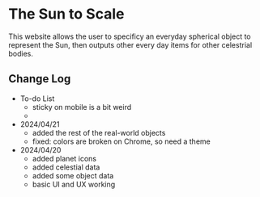# The Sun to Scale

This website allows the user to specificy an everyday spherical object to represent the Sun, then outputs other every day items for other celestrial bodies.

## Change Log

-   To-do List
    -   sticky on mobile is a bit weird
    -
-   2024/04/21
    -   added the rest of the real-world objects
    -   fixed: colors are broken on Chrome, so need a theme
-   2024/04/20
    -   added planet icons
    -   added celestial data
    -   added some object data
    -   basic UI and UX working
